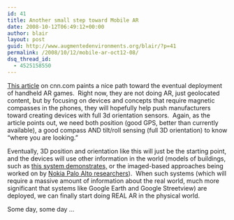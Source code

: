 ```yaml
---
id: 41
title: Another small step toward Mobile AR
date: 2008-10-12T06:49:12+00:00
author: blair
layout: post
guid: http://www.augmentedenvironments.org/blair/?p=41
permalink: /2008/10/12/mobile-ar-oct12-08/
dsq_thread_id:
  - 4525158550
---
```

[This article](http://edition.cnn.com/2008/TECH/10/08/db.compassvideogames/) on cnn.com paints a nice path toward the eventual deployment of handheld AR games.  Right now, they are not doing AR, just geolocated content, but by focusing on devices and concepts that require magnetic compasses in the phones, they will hopefully help push manufacturers toward creating devices with full 3d orientation sensors.  Again, as the article points out, we need both position (good GPS, better than currently available), a good compass AND tilt/roll sensing (full 3D orientation) to know &#8220;where you are looking.&#8221;  

Eventually, 3D position and orientation like this will just be the starting point, and the devices will use other information in the world (models of buildings, such as [this system demonstrates,](http://mi.eng.cam.ac.uk/~gr281/outdoortracking.html) or the imaged-based approaches being worked on by [Nokia Palo Alto researchers](http://venturebeat.com/2008/04/11/nokia-develops-navigating-system-based-on-image-recognition-landmarks/)).  When such systems (which will require a massive amount of information about the real world, much more significant that systems like Google Earth and Google Streetview) are deployed, we can finally start doing REAL AR in the physical world.  

Some day, some day &#8230;